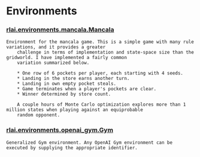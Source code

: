 # Environments
### [rlai.environments.mancala.Mancala](https://github.com/MatthewGerber/rlai/tree/master/src/rlai/environments/mancala.py#L127)
```
Environment for the mancala game. This is a simple game with many rule variations, and it provides a greater
    challenge in terms of implementation and state-space size than the gridworld. I have implemented a fairly common
    variation summarized below.

    * One row of 6 pockets per player, each starting with 4 seeds.
    * Landing in the store earns another turn.
    * Landing in own empty pocket steals.
    * Game terminates when a player's pockets are clear.
    * Winner determined by store count.

    A couple hours of Monte Carlo optimization explores more than 1 million states when playing against an equiprobable
    random opponent.
```
### [rlai.environments.openai_gym.Gym](https://github.com/MatthewGerber/rlai/tree/master/src/rlai/environments/openai_gym.py#L63)
```
Generalized Gym environment. Any OpenAI Gym environment can be executed by supplying the appropriate identifier.
```
